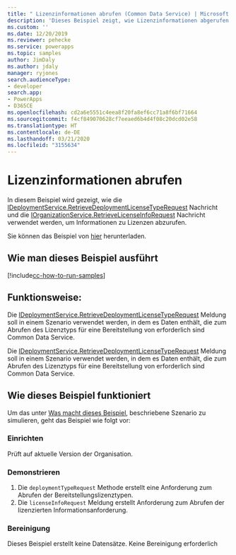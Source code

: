 ```yaml
---
title: " Lizenzinformationen abrufen (Common Data Service) | Microsoft Docs"
description: 'Dieses Beispiel zeigt, wie Lizenzinformationen abgerufen werden '
ms.custom: ''
ms.date: 12/20/2019
ms.reviewer: pehecke
ms.service: powerapps
ms.topic: samples
author: JimDaly
ms.author: jdaly
manager: ryjones
search.audienceType:
- developer
search.app:
- PowerApps
- D365CE
ms.openlocfilehash: cd2a6e5551c4eea8f20fa8ef6cc71a8f6bf71664
ms.sourcegitcommit: f4cf849070628cf7eeaed6b4d4f08c20dcd02e58
ms.translationtype: HT
ms.contentlocale: de-DE
ms.lasthandoff: 03/21/2020
ms.locfileid: "3155634"
---
```

# <a name="retrieve-license-information"></a>Lizenzinformationen abrufen

In diesem Beispiel wird gezeigt, wie die [IDeploymentService.RetrieveDeploymentLicenseTypeRequest](https://docs.microsoft.com/dotnet/api/microsoft.crm.sdk.messages.retrievedeploymentlicensetyperequest?view=dynamics-general-ce-9) Nachricht und die [IOrganizationService.RetrieveLicenseInfoRequest](https://docs.microsoft.com/dotnet/api/microsoft.crm.sdk.messages.retrievelicenseinforequest?view=dynamics-general-ce-9) Nachricht verwendet werden, um Informationen zu Lizenzen abzurufen.

Sie können das Beispiel von [hier](https://github.com/microsoft/PowerApps-Samples/tree/master/cds/orgsvc/C%23/RetrieveLicenseInformation) herunterladen.

## <a name="how-to-run-this-sample"></a>Wie man dieses Beispiel ausführt

[!include[cc-how-to-run-samples](../../includes/cc-how-to-run-samples.md)]

## <a name="what-this-sample-does"></a>Funktionsweise:

Die [IDeploymentService.RetrieveDeploymentLicenseTypeRequest](https://docs.microsoft.com/dotnet/api/microsoft.crm.sdk.messages.retrievedeploymentlicensetyperequest?view=dynamics-general-ce-9) Meldung soll in einem Szenario verwendet werden, in dem es Daten enthält, die zum Abrufen des Lizenztyps für eine Bereitstellung von erforderlich sind Common Data Service.

Die [IDeploymentService.RetrieveDeploymentLicenseTypeRequest](https://docs.microsoft.com/dotnet/api/microsoft.crm.sdk.messages.retrievelicenseinforequest?view=dynamics-general-ce-9) Meldung soll in einem Szenario verwendet werden, in dem es Daten enthält, die zum Abrufen des Lizenztyps für eine Bereitstellung von erforderlich sind Common Data Service.

## <a name="how-this-sample-works"></a>Wie dieses Beispiel funktioniert

Um das unter [Was macht dieses Beispiel](#what-this-sample-does), beschriebene Szenario zu simulieren, geht das Beispiel wie folgt vor:

### <a name="setup"></a>Einrichten

Prüft auf aktuelle Version der Organisation.

### <a name="demonstrate"></a>Demonstrieren

1. Die `deploymentTypeRequest` Methode erstellt eine Anforderung zum Abrufen der Bereitstellungslizenztypen.
2. Die `licenseInfoRequest` Meldung erstellt Anforderung zum Abrufen der lizenzierten Informationsanforderung.

### <a name="clean-up"></a>Bereinigung

Dieses Beispiel erstellt keine Datensätze. Keine Bereinigung erforderlich